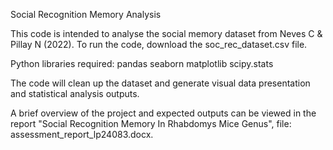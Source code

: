 Social Recognition Memory Analysis

This code is intended to analyse the social memory dataset from Neves C & Pillay N (2022).
To run the code, download the soc_rec_dataset.csv file.

Python libraries required:
pandas
seaborn
matplotlib
scipy.stats

The code will clean up the dataset and generate visual data presentation and statistical analysis outputs.

A brief overview of the project and expected outputs can be viewed in the report "Social Recognition Memory In Rhabdomys Mice Genus", file: assessment_report_lp24083.docx.
